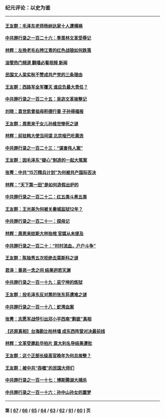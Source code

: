 ### 纪元评论：以史为鉴
---
#### [王友群：毛泽东老师杨树达家十人遭横祸](../../pages/nsc1028/n13984103.md?04300330) 
#### [中共罪行录之一百二十六：季羡林文革受辱记](../../pages/nsc1028/n13980310.md?04300330) 
#### [林辉：左挽老毛右挎江青的红色战狼如何跌落](../../pages/nsc1028/n13979615.md?04300330) 
#### [油管热门频道 翻墙必看视频 新闻](ok?04300330)
#### [民国文人梁实秋不赞成共产党的三条理由](../../pages/nsc1028/n13979403.md?04300330) 
#### [王友群：西路军全军覆灭 谁应负最大责任？](../../pages/nsc1028/n13975235.md?04300330) 
#### [中共罪行录之一百二十五：吴宓文革挨整记](../../pages/nsc1028/n13975630.md?04300330) 
#### [刘晓：袁世凯曾祖母积德行善 子孙得福报](../../pages/nsc1028/n13975138.md?04300330) 
#### [王友群：周恩来干女儿孙维世惨死之谜](../../pages/nsc1028/n13972452.md?04300330) 
#### [林辉：前驻韩大使当间谍 北京哑巴吃黄连](../../pages/nsc1028/n13971434.md?04300330) 
#### [中共罪行录之一百二十三：“谋害伟人案”](../../pages/nsc1028/n13972044.md?04300330) 
#### [王友群：因毛泽东“疑心”制造的一起大冤案](../../pages/nsc1028/n13967794.md?04300330) 
#### [张菁：中共“15万精兵计划”为何被共产国际否决](../../pages/nsc1028/n13967677.md?04300330) 
#### [林辉：“天下第一田”是如何造假出炉的](../../pages/nsc1028/n13965823.md?04300330) 
#### [中共罪行录之一百二十二：红五类斗黑五类](../../pages/nsc1028/n13965024.md?04300330) 
#### [王友群：王光美为何被关秦城监狱12年？](../../pages/nsc1028/n13963422.md?04300330) 
#### [中共罪行录之一百二十一：探母记](../../pages/nsc1028/n13961437.md?04300330) 
#### [林辉：周恩来给斯大林抬棺 官媒从未提及](../../pages/nsc1028/n13961173.md?04300330) 
#### [中共罪行录之一百二十：“村村流血，户户斗争”](../../pages/nsc1028/n13959433.md?04300330) 
#### [王友群：陈独秀五次拒绝去莫斯科之谜](../../pages/nsc1028/n13957232.md?04300330) 
#### [君泽：善恶一念之间 结果迥若天渊](../../pages/nsc1028/n13954961.md?04300330) 
#### [中共罪行录之一百一十九：巫宁坤的炼狱](../../pages/nsc1028/n13953203.md?04300330) 
#### [王友群：投毛泽东反对票的张东荪遭难之谜](../../pages/nsc1028/n13951901.md?04300330) 
#### [中共罪行录之一百一十八：蛇湾血案](../../pages/nsc1028/n13950784.md?04300330) 
#### [张菁：志愿军战俘引出邓小平西南“剿匪”真相](../../pages/nsc1028/n13950241.md?04300330) 
#### [【还原真相】台海勘比柏林墙 成东西阵营对决最前线](../../pages/nsc1028/n13948147.md?04300330) 
#### [林辉：文革受邀赴华拍片 意大利名导结果遭批](../../pages/nsc1028/n13945883.md?04300330) 
#### [王友群：这个正部长级高官晚年为何总挨整？](../../pages/nsc1028/n13943816.md?04300330) 
#### [王友群：被中共“吞噬”的民国大师们](../../pages/nsc1028/n13942620.md?04300330) 
#### [中共罪行录之一百一十七：博斯腾湖大捕杀](../../pages/nsc1028/n13939864.md?04300330) 
#### [中共罪行录之一百一十六：孙中山孙女的噩梦](../../pages/nsc1028/n13937214.md?04300330) 

---
#### 第 [ [67](./67.md?04300330) / [66](./66.md?04300330) / [65](./65.md?04300330) / [64](./64.md?04300330) / [63](./63.md?04300330) / [62](./62.md?04300330) / [61](./61.md?04300330) / [60](./60.md?04300330) ] 页
